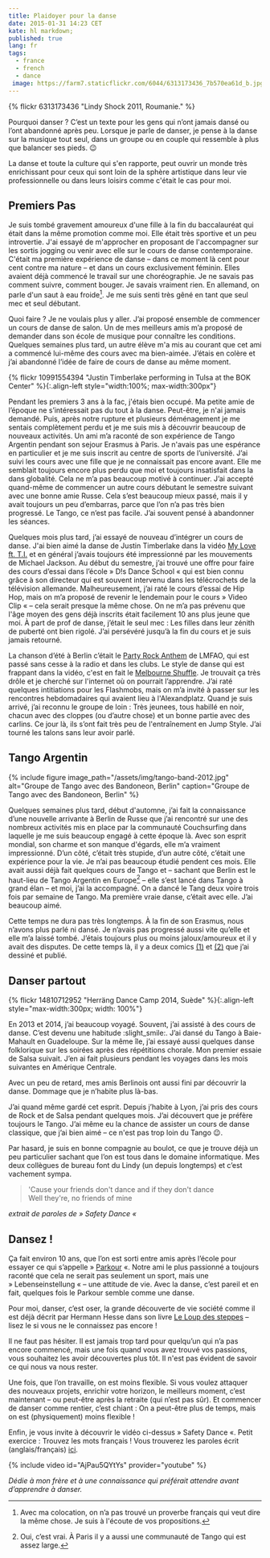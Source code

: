 ```yaml
---
title: Plaidoyer pour la danse
date: 2015-01-31 14:23 CET
kate: hl markdown;
published: true
lang: fr
tags:
  - france
  - french
  - dance
 image: https://farm7.staticflickr.com/6044/6313173436_7b570ea61d_b.jpg
---
```


{% flickr 6313173436 "Lindy Shock 2011, Roumanie." %}

Pourquoi danser ? C’est un texte pour les gens qui n’ont jamais dansé ou l’ont abandonné après peu. Lorsque je parle de danser, je pense à la danse sur la musique tout seul, dans un groupe ou en couple qui ressemble à plus que balancer ses pieds. :wink:

La danse et toute la culture qui s'en rapporte, peut ouvrir un monde très enrichissant pour ceux qui sont loin de la sphère artistique dans leur vie professionnelle ou dans leurs loisirs comme c'était le cas pour moi.

## Premiers Pas

Je suis tombé gravement amoureux d'une fille à la fin du baccalauréat qui était dans la même promotion comme moi. Elle était très sportive et un peu introvertie. J'ai essayé de m'approcher en proposant de l'accompagner sur les sortis jogging ou venir avec elle sur le cours de danse contemporaine. C'était ma première expérience de danse – dans ce moment là cent pour cent contre ma nature – et dans un cours exclusivement féminin. Elles avaient déjà commencé le travail sur une choréographie. Je ne savais pas comment suivre, comment bouger. Je savais vraiment rien. En allemand, on parle d'un saut à eau froide[^1]. Je me suis senti très gêné en tant que seul mec et seul débutant.

[^1]: Avec ma colocation, on n’a pas trouvé un proverbe français qui veut dire la même chose. Je suis à l'écoute de vos propositions.

<!--more-->      

Quoi faire ? Je ne voulais plus y aller. J’ai proposé ensemble de commencer un cours de danse de salon. Un de mes meilleurs amis m’a proposé de demander dans son école de musique pour connaître les conditions. Quelques semaines plus tard, un autre élève m'a mis au courant que cet ami a commencé lui-même des cours avec ma bien-aimée. J’étais en colère et j’ai abandonné l’idée de faire de cours de danse au même moment.


{% flickr 10991554394 "Justin Timberlake performing in Tulsa at the BOK Center" %}{:.align-left style="width:100%; max-width:300px"}

Pendant les premiers 3 ans à la fac, j'étais bien occupé. Ma petite amie de l’époque ne s’intéressait pas du tout à la danse. Peut-être, je n'ai jamais demandé. Puis, après notre rupture et plusieurs déménagement je me sentais complètement perdu et je me suis mis à découvrir beaucoup de nouveaux activités. Un ami m’a raconté de son expérience de Tango Argentin pendant son sejour Erasmus à Paris. Je n'avais pas une espérance en particulier et je me suis inscrit au centre de sports de l’université. J’ai suivi les cours avec une fille que je ne connaissait pas encore avant. Elle me semblait toujours encore plus perdu que moi et toujours insatisfait dans la dans globalité. Cela ne m’a pas beaucoup motivé à continuer. J’ai accepté quand-même de commencer un autre cours débutant le semestre suivant avec une bonne amie Russe. Cela s’est beaucoup mieux passé, mais il y avait toujours un peu d’embarras, parce que l’on n’a pas très bien progressé. Le Tango, ce n’est pas facile. J’ai souvent pensé à abandonner les séances.

Quelques mois plus tard, j’ai essayé de nouveau d’intégrer un cours de danse. J'ai bien aimé la danse de Justin Timberlake dans la vidéo [My Love ft. T.I.] et en général j’avais toujours été impressionné par les mouvements de Michael Jackson. Au début du semestre, j’ai trouvé une offre pour faire des cours d’essai dans l’école » D!s Dance School « qui est bien connu grâce à son directeur qui est souvent intervenu dans les télécrochets de la télévision allemande. Malheureusement, j’ai raté le cours d’essai de Hip Hop, mais on m’a proposé de revenir le lendemain pour le cours » Video Clip « – cela serait presque la même chose. On ne m’a pas prévenu que l'âge moyen des gens déjà inscrits était facilement 10 ans plus jeune que moi. À part de prof de danse, j’était le seul mec : Les filles dans leur zénith de puberté ont bien rigolé. J’ai persévéré jusqu’à la fin du cours et je suis jamais retourné.

La chanson d’été à Berlin c’était le [Party Rock Anthem] de LMFAO, qui est passé sans cesse à la radio et dans les clubs. Le style de danse qui est frappant dans la vidéo, c'est en fait le [Melbourne Shuffle]. Je trouvait ça très drôle et je cherché sur l'internet où on pourrait l’apprendre. J’ai raté quelques intitiations pour les Flashmobs, mais on m’a invité à passer sur les rencontres hebdomadaires qui avaient lieu à l'Alexandplatz. Quand je suis arrivé, j’ai reconnu le groupe de loin : Très jeunees, tous habillé en noir, chacun avec des cloppes (ou d’autre chose) et un bonne partie avec des carlins. Ce jour là, ils s’ont fait très peu de l'entraînement en Jump Style. J’ai tourné les talons sans leur avoir parlé.

## Tango Argentin

{% include figure image_path="/assets/img/tango-band-2012.jpg" alt="Groupe de Tango avec des Bandoneon, Berlin" caption="Groupe de Tango avec des Bandoneon, Berlin" %}

Quelques semaines plus tard, début d'automne, j’ai fait la connaissance d’une nouvelle arrivante à Berlin de Russe que j’ai rencontré sur une des nombreux activités mis en place par la communauté Couchsurfing dans laquelle je me suis beaucoup engagé à cette époque là. Avec son esprit mondial, son charme et son manque d'égards, elle m’a vraiment impressionné. D’un côté, c’était très stupide, d’un autre côté, c’était une expérience pour la vie. Je n’ai pas beaucoup étudié pendent ces mois. Elle avait aussi déjà fait quelques cours de Tango et – sachant que Berlin est le haut-lieu de Tango Argentin en Europe[^2] – elle s’est lancé dans Tango à grand élan – et moi, j’ai la accompagné. On a dancé le Tang deux voire trois fois par semaine de Tango. Ma première vraie danse, c’était avec elle. J’ai beaucoup aimé.

Cette temps ne dura pas très longtemps. À la fin de son Erasmus, nous n’avons plus parlé ni dansé. Je n’avais pas progressé aussi vite qu’elle et elle m’a laissé tombé. J’étais toujours plus ou moins jaloux/amoureux et il y avait des disputes. De cette temps là, il y a deux comics [(1)](2013-01-06-quantifying_someones_character.md) et [(2)](2012-09-28-leichtigkeit.md) que j’ai dessiné et publié.

[^2]: Oui, c’est vrai. À Paris il y a aussi une communauté de Tango qui est assez large.

## Danser partout


{% flickr 14810712952 "Herräng Dance Camp 2014, Suède" %}{:.align-left style="max-width:300px; width: 100%"}

En 2013 et 2014, j’ai beaucoup voyagé. Souvent, j’ai assisté à des cours de danse. C’est devenu une habitude :slight_smile:. J’ai dansé du Tango à Baie-Mahault en Guadeloupe. Sur la même île, j’ai essayé aussi quelques danse folklorique sur les soirées après des répétitions chorale. Mon premier essaie de Salsa suivait. J’en ai fait plusieurs pendant les voyages dans les mois suivantes en Amérique Centrale.

Avec un peu de retard, mes amis Berlinois ont aussi fini par découvrir la danse. Dommage que je n’habite plus là-bas.

J’ai quand même gardé cet esprit. Depuis j’habite à Lyon, j’ai pris des cours de Rock et de Salsa pendant quelques mois. J’ai découvert que je préfère toujours le Tango. J’ai même eu la chance de assister un cours de danse classique, que j’ai bien aimé – ce n'est pas trop loin du Tango :wink:.

Par hasard, je suis en bonne compagnie au boulot, ce que je trouve déjà un peu particulier sachant que l’on est tous dans le domaine informatique. Mes deux collègues de bureau font du Lindy (un depuis longtemps) et c’est vachement sympa.

> 'Cause your friends don't dance and if they don't dance   
> Well they're, no friends of mine

*extrait de paroles de <cite title="Safety Dance">» Safety Dance «</cite>*

## Dansez !

Ça fait environ 10 ans, que l’on est sorti entre amis après l’école pour essayer ce qui s’appelle » [Parkour] «. Notre ami le plus passionné a toujours raconté que cela ne serait pas seulement un sport, mais une » Lebenseinstellung « – une attitude de vie. Avec la danse, c’est pareil et en fait, quelques fois le Parkour semble comme une danse.

Pour moi, danser, c’est oser, la grande découverte de vie société comme il est déjà décrit par Hermann Hesse dans son livre [Le Loup des steppes] – lisez le si vous ne le connaissez pas encore !

Il ne faut pas hésiter. Il est jamais trop tard pour quelqu’un qui n’a pas encore commencé, mais une fois quand vous avez trouvé vos passions, vous souhaitez les avoir découvertes plus tôt. Il n'est pas évident de savoir ce qui nous va nous rester.

Une fois, que l’on travaille, on est moins flexible. Si vous voulez attaquer des nouveaux projets, enrichir votre horizon, le meilleurs moment, c’est maintenant – ou peut-être après la retraite (qui n’est pas sûr). Et commencer de danser comme rentier, c’est chiant : On a peut-être plus de temps, mais on est (physiquement) moins flexible !

Enfin, je vous invite à découvrir le vidéo ci-dessus » Safety Dance «. Petit exercice : Trouvez les mots français ! Vous trouverez les paroles écrit (anglais/français) [ici](http://les-paroles-de-chansons.com/chanson/montrer/459215/donnas/paroles-et-traduction-de-chanson-safety-dance/).

{% include video id="AjPau5QYtYs" provider="youtube" %}

*Dédie à mon frère et à une connaissance qui préférait attendre avant d’apprendre à danser.*


[My Love ft. T.I.]: http://youtu.be/xjpe7EGyiw8?t=1m54s "Justin Timberlake - Medley: Let Me Talk To You/My Love ft. T.I."
[Party Rock Anthem]: http://youtu.be/KQ6zr6kCPj8?t=3m39s "LMFAO - Party Rock Anthem ft. Lauren Bennett, GoonRock"
[Melbourne Shuffle]: https://fr.wikipedia.org/wiki/Melbourne_Shuffle
[Le Loup des steppes]: https://fr.wikipedia.org/wiki/Le_Loup_des_steppes
[Parkour]: https://fr.wikipedia.org/wiki/Parkour
